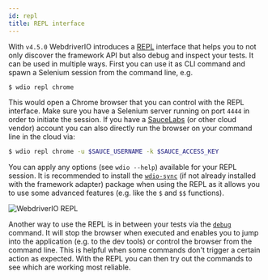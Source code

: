 ```yaml
---
id: repl
title: REPL interface
---
```


With `v4.5.0` WebdriverIO introduces a [REPL](https://en.wikipedia.org/wiki/Read%E2%80%93eval%E2%80%93print_loop) interface that helps you to not only discover the framework API but also debug and inspect your tests. It can be used in multiple ways. First you can use it as CLI command and spawn a Selenium session from the command line, e.g.

```sh
$ wdio repl chrome
```

This would open a Chrome browser that you can control with the REPL interface. Make sure you have a Selenium server running on port `4444` in order to initiate the session. If you have a [SauceLabs](https://saucelabs.com) (or other cloud vendor) account you can also directly run the browser on your command line in the cloud via:

```sh
$ wdio repl chrome -u $SAUCE_USERNAME -k $SAUCE_ACCESS_KEY
```

You can apply any options (see `wdio --help`) available for your REPL session. It is recommended to install the [`wdio-sync`](https://github.com/webdriverio/wdio-sync) (if not already installed with the framework adapter) package when using the REPL as it allows you to use some advanced features (e.g. like the `$` and `$$` functions).

![WebdriverIO REPL](http://webdriver.io/images/repl.gif)

Another way to use the REPL is in between your tests via the [`debug`](/api/utility/debug.html) command. It will stop the browser when executed and enables you to jump into the application (e.g. to the dev tools) or control the browser from the command line. This is helpful when some commands don't trigger a certain action as expected. With the REPL you can then try out the commands to see which are working most reliable.
